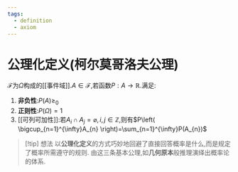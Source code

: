 ```yaml
---
tags:
  - definition
  - axiom
---
```

# 公理化定义(柯尔莫哥洛夫公理)
$\mathcal{F}$为$\Omega$构成的[[事件域]].$A\in \mathcal{F}$,若函数$P:A\to \mathbb{R}$.满足:
1. **非负性**:$P(A)\geq_{0}$
2. **正则性**:$P(\Omega)=1$
3. [[可列可加性]]:若$A_{i}\cap A_{j}=\varnothing,i,j\in \mathbb{Z}$,则有$P\left( \bigcup_{n=1}^{\infty}A_{n} \right)=\sum_{n=1}^{\infty}P(A_{n})$

>[!tip] 想法
>以**公理化定义**的方式巧妙地回避了直接回答概率是什么,而是规定了概率所需遵守的规则.
>由这三条基本公理,如**几何原本**般推理演绎出概率论的体系.



